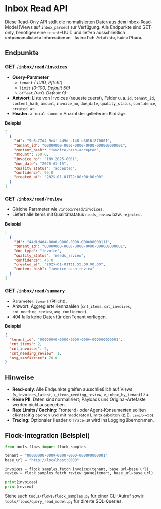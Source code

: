 # Inbox Read API

Diese Read-Only API stellt die normalisierten Daten aus dem Inbox-Read-Model (Views auf `inbox_parsed`) zur Verfügung. Alle Endpunkte sind GET-only, benötigen eine `tenant`-UUID und liefern ausschließlich entpersonalisierte Informationen – keine Roh-Artefakte, keine Pfade.

## Endpunkte

### GET `/inbox/read/invoices`
- **Query-Parameter**
  - `tenant` *(UUID, Pflicht)*
  - `limit` *(0–100, Default 50)*
  - `offset` *(>=0, Default 0)*
- **Antwort**: Liste von Invoices (neueste zuerst), Felder u. a. `id`, `tenant_id`, `content_hash`, `amount`, `invoice_no`, `due_date`, `quality_status`, `confidence`, `created_at`.
- **Header**: `X-Total-Count` = Anzahl der gelieferten Einträge.

**Beispiel**
```json
[
  {
    "id": "9e5c77d4-9e8f-4d9d-a148-e3056f870001",
    "tenant_id": "00000000-0000-0000-0000-000000000001",
    "content_hash": "invoice-hash-accepted",
    "amount": 250.0,
    "invoice_no": "INV-2025-0001",
    "due_date": "2025-01-15",
    "quality_status": "accepted",
    "confidence": 95.0,
    "created_at": "2025-01-01T12:00:00+00:00"
  }
]
```

### GET `/inbox/read/review`
- Gleiche Parameter wie `/inbox/read/invoices`.
- Liefert alle Items mit Qualitätsstatus `needs_review` bzw. `rejected`.

**Beispiel**
```json
[
  {
    "id": "44d4d4d4-0000-0000-0000-000000000111",
    "tenant_id": "00000000-0000-0000-0000-000000000001",
    "doc_type": "invoice",
    "quality_status": "needs_review",
    "confidence": 45.0,
    "created_at": "2025-01-01T11:55:00+00:00",
    "content_hash": "invoice-hash-review"
  }
]
```

### GET `/inbox/read/summary`
- Parameter: `tenant` (Pflicht).
- Antwort: Aggregierte Kennzahlen (`cnt_items`, `cnt_invoices`, `cnt_needing_review`, `avg_confidence`).
- 404 falls keine Daten für den Tenant vorliegen.

**Beispiel**
```json
{
  "tenant_id": "00000000-0000-0000-0000-000000000001",
  "cnt_items": 2,
  "cnt_invoices": 2,
  "cnt_needing_review": 1,
  "avg_confidence": 70.0
}
```

## Hinweise
- **Read-only**: Alle Endpunkte greifen ausschließlich auf Views (`v_invoices_latest`, `v_items_needing_review`, `v_inbox_by_tenant`) zu.
- **Keine PII**: Daten sind normalisiert; Payloads und Original-Artefakte werden nicht ausgegeben.
- **Rate Limits / Caching**: Frontend- oder Agent-Konsumenten sollten clientseitig cachen und mit moderaten Limits arbeiten (z. B. `limit<=50`).
- **Tracing**: Optionaler Header `X-Trace-ID` wird ins Logging übernommen.

## Flock-Integration (Beispiel)

```python
from tools.flows import flock_samples

tenant = "00000000-0000-0000-0000-000000000001"
base_url = "http://localhost:8000"

invoices = flock_samples.fetch_invoices(tenant, base_url=base_url)
review = flock_samples.fetch_review_queue(tenant, base_url=base_url)

print(invoices)
print(review)
```

Siehe auch `tools/flows/flock_samples.py` für einen CLI-Aufruf sowie `tools/flows/query_read_model.py` für direkte SQL-Queries.
